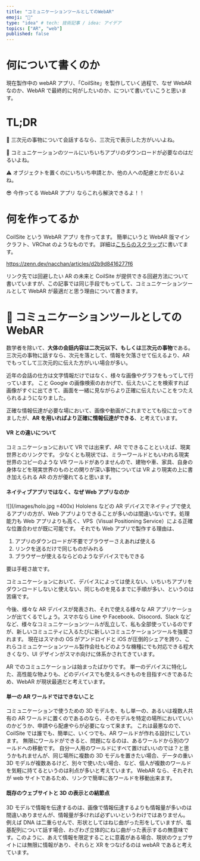 ```yaml
---
title: "コミュニケーションツールとしてのWebAR"
emoji: "💭"
type: "idea" # tech: 技術記事 / idea: アイデア
topics: ["AR", "web"]
published: false
---
```


# 何について書くのか

現在製作中の webAR アプリ、「CoilSite」を製作していく過程で、なぜ WebAR なのか、WebAR で最終的に何がしたいのか、について書いていこうと思います。

# TL;DR

💬 三次元の事物について会話するなら、三次元で表示した方がいいよね。

🔄 コミュニケーションのツールにいちいちアプリのダウンロードが必要なのはだるいよね。

⚠ オブジェクトを置くのにいちいち申請とか、他の人への配慮とかだるいよね。

😎 今作ってる WebAR アプリ ならこれら解決できるよ！！

# 何を作ってるか

CoilSite という WebAR アプリ を作ってます。
簡単にいうと WebAR 版マインクラフト、VRChat のようなものです。
詳細は[こちらのスクラップ](https://zenn.dev/nacchan/articles/d2b9d8416277f6)に書いてます。

https://zenn.dev/nacchan/articles/d2b9d8416277f6

リンク先では回避したい AR の未来と CoilSite が提供できる回避方法について書いていますが、この記事では同じ手段でもってして、コミュニケーションツールとして WebAR が最適だと思う理由について書きます。

# 💬 コミュニケーションツールとしての WebAR

数学者を除いて、**大体の会話内容は二次元以下、もしくは三次元の事物**である。
三次元の事物に話すなら、次元を落として、情報を欠落させて伝えるより、AR でもってして三次元的に伝えた方がいい場合が多い。

近年の会話の仕方は文字情報だけではなく、様々な画像やグラフをもってして行っています。
こと Google の画像検索のおかげで、伝えたいことを検索すれば画像がすぐに出てきて、画面を一緒に見ながらより正確に伝えたいことをつたえられるようになりました。

正確な情報伝達が必要な場において、画像や動画がこれまでとても役に立ってきましたが、**AR を用いればより正確に情報伝達ができる**、と考えています。

#### VR との違いについて

コミュニケーションにおいて VR では出来ず、AR でできることといえば、現実世界とのリンクです。
少なくとも現状では、ミラーワールドともいわれる現実世界のコピーのような VR ワールドがありませんので、建物や車、家具、自身の身体などを現実世界のものとの関りが深い事物については VR より現実の上に書き加えられる AR の方が優れてると思います。

#### ネイティブアプリではなく、なぜ Web アプリなのか

![](/images/holo.jpg =400x)
Hololens などの AR デバイスでネイティブで使えるアプリの方が、Web アプリよりできることが多いのは間違いないです。処理能力も Web アプリよりも高く、VPS（Visual Positioning Service）による正確な位置合わせが既に可能です。
それでも Web アプリで製作する理由は、

1. アプリのダウンロードが不要でブラウザーさえあれば使える
2. リンクを送るだけで同じものがみれる
3. ブラウザーが使えるならどのようなデバイスでもできる

要は手軽さ故です。

コミュニケーションにおいて、デバイスによっては使えない、いちいちアプリをダウンロードしないと使えない、同じものを見るまでに手順が多い、というのは苦痛です。

今後、様々な AR デバイスが発表され、それで使える様々な AR アプリケーションが出てくるでしょう。スマホなら Line や Facebook、Disocord、Slack などなど、様々なコミュニケーションツールが乱立して、私も全部使っているのですが、新しいコミュニティに入るたびに新しいコミュニケーションツールを強要されます。
現在はスマホの OS がアンドロイドと iOS が圧倒的シェアを誇り、これらコミュニケーションツール製作会社もどのような機種にでも対応できる程大きくなり、UI デザインがスマホ向けに体系かされてきています。

AR でのコミュニケーションは始まったばかりです。
単一のデバイスに特化した、高性能な物よりも、どのデバイスでも使えるべきものを目指すべきであるため、WebAR が現状最適だと考えています。

#### 単一の AR ワールドではできないこと

コミュニケーションで使うための 3D モデルを、もし単一の、あるいは複数人共有の AR ワールドに置くのであるのなら、そのモデルを特定の場所においていいのかどうか、申請やら配慮やらが必要になって来ます。
これは最悪なので、CoilSite では誰でも、簡単に、いくつでも、AR ワールドが作れる設計にしています。
無限にワールドができると、問題になるのは、あるワールドから別のワールドへの移動です。
自分一人用のワールドにすべて置けばいいのでは？と思うかもれませんが、同じ場所に複数の 3D モデルを置きたい場合、データの重い 3D モデルが複数あるけど、別々で使いたい場合、など、個人が複数のワールドを気軽に持てるというのは利点が多いと考えています。
WebAR なら、それぞれが web サイトであるため、リンクで簡単に各ワールドを移動出来ます。

#### 既存のウェブサイトと 3D の表示との結節点

3D モデルで情報を伝達するのは、画像で情報伝達するよりも情報量が多いのは間違いありませんが、情報量が多ければ必ずいいというわけではありません。
例えば DNA は二重らせんで、形状としてはねじ曲がった形をしていますが、塩基配列について話す場合、わざわざ立体的にねじ曲がった表示するの無意味です。このように、あえて情報を限定することに意義がある場合、現状のウェブサイトには無限に情報があり、それらと XR をつなげるのは webAR であると考えています。
